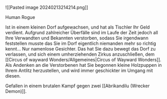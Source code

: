 
![[Pasted image 20240213214214.png]]

Human Rogue

Ist in einem kleinen Dorf aufgewachsen, und hat als Tischler Ihr Geld verdient.
Aufgrund zahlreicher Überfälle sind im Laufe der Zeit jedoch all Ihre Verwandten und Bekannten verstorben, sodass Sie irgendwann feststellen musste das Sie im Dorf eigentlich niemanden mehr so richtig kennt... Nur namenlose Gesichter.
Das hat Sie dazu bewegt das Dorf zu verlassen, und sich einem umherziehenden Zirkus anzuschließen, dem [[Circus of wayward Wonders/Allgemeines|Circus of Wayward Wonders]].
Als Andenken an die Verstorbenen hat Sie begonnen kleine Holzpuppen in Ihrem Antlitz herzustellen, und wird immer geschickter im Umgang mit diesen. 

Gefallen in einem brutalen Kampf gegen zwei [[Abrikandilu (Wrecker Demon)]].